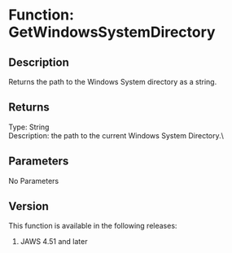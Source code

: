 # Function: GetWindowsSystemDirectory

## Description

Returns the path to the Windows System directory as a string.

## Returns

Type: String\
Description: the path to the current Windows System Directory.\

## Parameters

No Parameters

## Version

This function is available in the following releases:

1.  JAWS 4.51 and later
